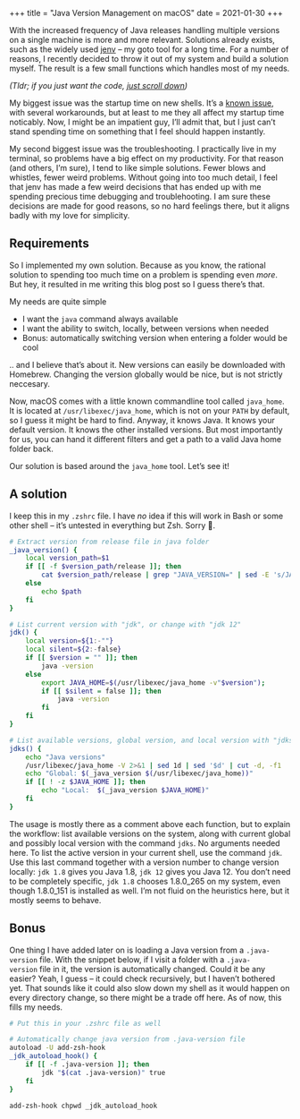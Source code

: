 +++
title = "Java Version Management on macOS"
date = 2021-01-30
+++

With the increased frequency of Java releases handling multiple versions on a single machine is more and more relevant. Solutions already exists, such as the widely used [jenv](https://www.jenv.be) – my goto tool for a long time. For a number of reasons, I recently decided to throw it out of my system and build a solution myself. The result is a few small functions which handles most of my needs.

<!-- more -->

_(Tldr; if you just want the code, [just scroll down](#a-solution))_

My biggest issue was the startup time on new shells. It’s a [known issue](https://github.com/jenv/jenv/issues/148), with several workarounds, but at least to me they all affect my startup time noticably. Now, I might be an impatient guy, I’ll admit that, but I just can’t stand spending time on something that I feel should happen instantly.

My second biggest issue was the troubleshooting. I practically live in my terminal, so problems have a big effect on my productivity. For that reason (and others, I’m sure), I tend to like simple solutions. Fewer blows and whistles, fewer weird problems. Without going into too much detail, I feel that jenv has made a few weird decisions that has ended up with me spending precious time debugging and troublehooting. I am sure these decisions are made for good reasons, so no hard feelings there, but it aligns badly with my love for simplicity.

## Requirements

So I implemented my own solution. Because as you know, the rational solution to spending too much time on a problem is spending even _more_. But hey, it resulted in me writing this blog post so I guess there’s that.

My needs are quite simple
- I want the `java` command always available
- I want the ability to switch, locally, between versions when needed
- Bonus: automatically switching version when entering a folder would be cool

.. and I believe that’s about it. New versions can easily be downloaded with Homebrew. Changing the version globally would be nice, but is not strictly neccesary.

Now, macOS comes with a little known commandline tool called `java_home`. It is located at `/usr/libexec/java_home`, which is not on your `PATH` by default, so I guess it might be hard to find. Anyway, it knows Java. It knows your default version. It knows the other installed versions. But most importantly for us, you can hand it different filters and get a path to a valid Java home folder back.

Our solution is based around the `java_home` tool. Let’s see it!

## A solution

I keep this in my `.zshrc` file. I have _no_ idea if this will work in Bash or some other shell – it’s untested in everything but Zsh. Sorry 🤷.

```sh
# Extract version from release file in java folder
_java_version() {
    local version_path=$1
    if [[ -f $version_path/release ]]; then
        cat $version_path/release | grep "JAVA_VERSION=" | sed -E 's/JAVA_VERSION=|\"//g'
    else
        echo $path
    fi
}

# List current version with "jdk", or change with "jdk 12"
jdk() {
    local version=${1:-""}
    local silent=${2:-false}
    if [[ $version = "" ]]; then
        java -version
    else
        export JAVA_HOME=$(/usr/libexec/java_home -v"$version");
        if [[ $silent = false ]]; then
            java -version
        fi
    fi
}

# List available versions, global version, and local version with "jdks"
jdks() {
    echo "Java versions"
    /usr/libexec/java_home -V 2>&1 | sed 1d | sed '$d' | cut -d, -f1
    echo "Global: $(_java_version $(/usr/libexec/java_home))"
    if [[ ! -z $JAVA_HOME ]]; then
        echo "Local:  $(_java_version $JAVA_HOME)"
    fi
}
```

The usage is mostly there as a comment above each function, but to explain the workflow: list available versions on the system, along with current global and possibly local version with the command `jdks`. No arguments needed here. To list the active version in your current shell, use the command `jdk`. Use this last command together with a version number to change version locally: `jdk 1.8` gives you Java 1.8, `jdk 12` gives you Java 12. You don’t need to be completely specific, `jdk 1.8` chooses 1.8.0_265 on my system, even though 1.8.0_151 is installed as well. I’m not fluid on the heuristics here, but it mostly seems to behave.

## Bonus

One thing I have added later on is loading a Java version from a `.java-version` file. With the snippet below, if I visit a folder with a `.java-version` file in it, the version is automatically changed. Could it be any easier? Yeah, I guess – it could check recursively, but I haven’t bothered yet. That sounds like it could also slow down my shell as it would happen on every directory change, so there might be a trade off here. As of now, this fills my needs.

```sh
# Put this in your .zshrc file as well

# Automatically change java version from .java-version file
autoload -U add-zsh-hook
_jdk_autoload_hook() {
    if [[ -f .java-version ]]; then
        jdk "$(cat .java-version)" true
    fi
}

add-zsh-hook chpwd _jdk_autoload_hook
```
